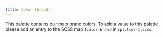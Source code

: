 ```yaml
---
title: Color (brand)
---
```

This palette contains our main brand colors. To add a value to this palette please add an entry to the SCSS map `$color-brand` in `rpl.tier-1.scss`.